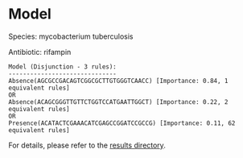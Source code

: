 
# Model

Species: mycobacterium tuberculosis

Antibiotic: rifampin

```
Model (Disjunction - 3 rules):
------------------------------
Absence(AGCGCCGACAGTCGGCGCTTGTGGGTCAACC) [Importance: 0.84, 1 equivalent rules]
OR
Absence(ACAGCGGGTTGTTCTGGTCCATGAATTGGCT) [Importance: 0.22, 2 equivalent rules]
OR
Presence(ACATACTCGAAACATCGAGCCGGATCCGCCG) [Importance: 0.11, 62 equivalent rules]

```

For details, please refer to the [results directory](../../../../../results/scm_b/mycobacterium+tuberculosis/rifampin/repeat_9/).


